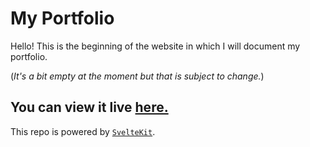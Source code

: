 # My Portfolio

Hello! This is the beginning of the website in which I will document my portfolio.

(_It's a bit empty at the moment but that is subject to change._)

## You can view it live [**here.**](https://joshbraham.netlify.app/)

This repo is powered by [`SvelteKit`](https://kit.svelte.dev/).
